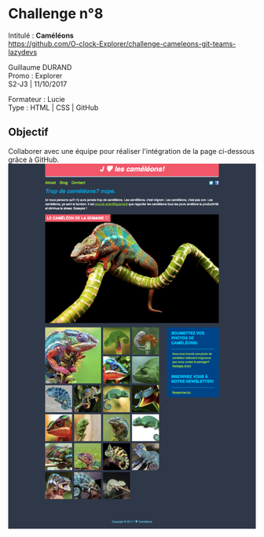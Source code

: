 # Challenge n°8
Intitulé : **Caméléons**  
https://github.com/O-clock-Explorer/challenge-cameleons-git-teams-lazydevs

Guillaume DURAND  
Promo : Explorer  
S2-J3 | 11/10/2017

Formateur : Lucie  
Type : HTML | CSS | GitHub

## Objectif
Collaborer avec une équipe pour réaliser l'intégration de la page ci-dessous grâce à GitHub.
![goal](docs/resultat.png)
